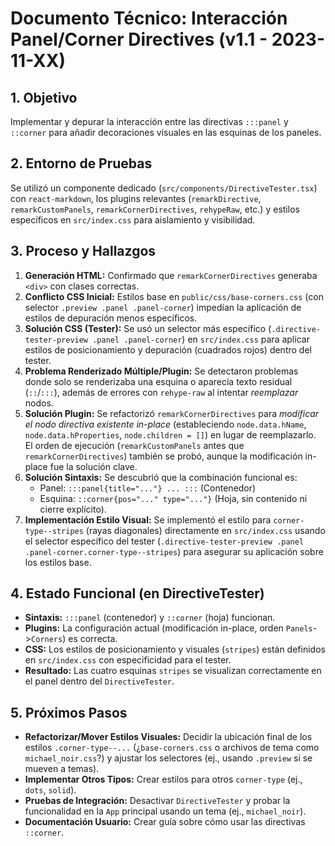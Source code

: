 # Documento Técnico: Interacción Panel/Corner Directives (v1.1 - 2023-11-XX)

## 1. Objetivo

Implementar y depurar la interacción entre las directivas `:::panel` y `::corner` para añadir decoraciones visuales en las esquinas de los paneles.

## 2. Entorno de Pruebas

Se utilizó un componente dedicado (`src/components/DirectiveTester.tsx`) con `react-markdown`, los plugins relevantes (`remarkDirective`, `remarkCustomPanels`, `remarkCornerDirectives`, `rehypeRaw`, etc.) y estilos específicos en `src/index.css` para aislamiento y visibilidad.

## 3. Proceso y Hallazgos

1.  **Generación HTML:** Confirmado que `remarkCornerDirectives` generaba `<div>` con clases correctas.
2.  **Conflicto CSS Inicial:** Estilos base en `public/css/base-corners.css` (con selector `.preview .panel .panel-corner`) impedían la aplicación de estilos de depuración menos específicos.
3.  **Solución CSS (Tester):** Se usó un selector más específico (`.directive-tester-preview .panel .panel-corner`) en `src/index.css` para aplicar estilos de posicionamiento y depuración (cuadrados rojos) dentro del tester.
4.  **Problema Renderizado Múltiple/Plugin:** Se detectaron problemas donde solo se renderizaba una esquina o aparecía texto residual (`::`/`:::`), además de errores con `rehype-raw` al intentar *reemplazar* nodos.
5.  **Solución Plugin:** Se refactorizó `remarkCornerDirectives` para *modificar el nodo directiva existente in-place* (estableciendo `node.data.hName`, `node.data.hProperties`, `node.children = []`) en lugar de reemplazarlo. El orden de ejecución (`remarkCustomPanels` antes que `remarkCornerDirectives`) también se probó, aunque la modificación in-place fue la solución clave.
6.  **Solución Sintaxis:** Se descubrió que la combinación funcional es:
    *   Panel: `:::panel{title="..."} ... :::` (Contenedor)
    *   Esquina: `::corner{pos="..." type="..."}` (Hoja, sin contenido ni cierre explícito).
7.  **Implementación Estilo Visual:** Se implementó el estilo para `corner-type--stripes` (rayas diagonales) directamente en `src/index.css` usando el selector específico del tester (`.directive-tester-preview .panel .panel-corner.corner-type--stripes`) para asegurar su aplicación sobre los estilos base.

## 4. Estado Funcional (en DirectiveTester)

- **Sintaxis:** `:::panel` (contenedor) y `::corner` (hoja) funcionan.
- **Plugins:** La configuración actual (modificación in-place, orden `Panels`->`Corners`) es correcta.
- **CSS:** Los estilos de posicionamiento y visuales (`stripes`) están definidos en `src/index.css` con especificidad para el tester.
- **Resultado:** Las cuatro esquinas `stripes` se visualizan correctamente en el panel dentro del `DirectiveTester`.

## 5. Próximos Pasos

- **Refactorizar/Mover Estilos Visuales:** Decidir la ubicación final de los estilos `.corner-type--...` (¿`base-corners.css` o archivos de tema como `michael_noir.css`?) y ajustar los selectores (ej., usando `.preview` si se mueven a temas).
- **Implementar Otros Tipos:** Crear estilos para otros `corner-type` (ej., `dots`, `solid`).
- **Pruebas de Integración:** Desactivar `DirectiveTester` y probar la funcionalidad en la `App` principal usando un tema (ej., `michael_noir`).
- **Documentación Usuario:** Crear guía sobre cómo usar las directivas `::corner`.